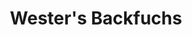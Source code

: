 ---
title: "Wester's Backfuchs"
url: /paderborn/westers-backfuchs-riemekestrasse/
shop: Bäckerei
---